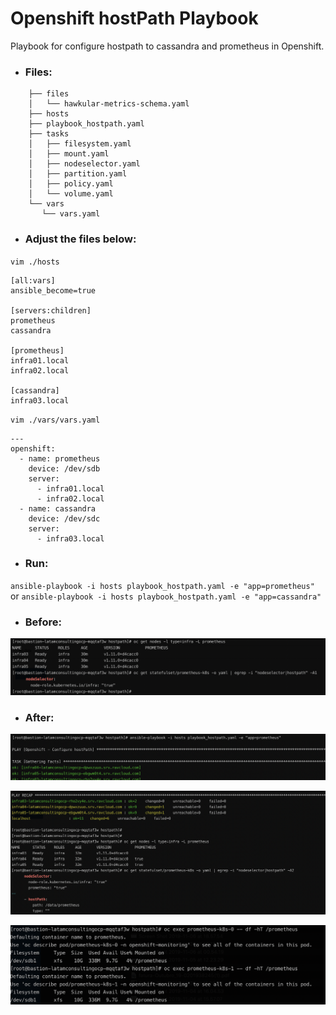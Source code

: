 # Openshift hostPath Playbook
Playbook for configure hostpath to cassandra and prometheus in Openshift.


- ### Files:

```
    ├── files
    │   └── hawkular-metrics-schema.yaml
    ├── hosts
    ├── playbook_hostpath.yaml
    ├── tasks
    │   ├── filesystem.yaml
    │   ├── mount.yaml
    │   ├── nodeselector.yaml
    │   ├── partition.yaml
    │   ├── policy.yaml
    │   └── volume.yaml
    └── vars
       └── vars.yaml
```



- ### Adjust the files below:

`vim ./hosts`

    [all:vars]
    ansible_become=true

    [servers:children]
    prometheus
    cassandra

    [prometheus]
    infra01.local
    infra02.local

    [cassandra]
    infra03.local



`vim ./vars/vars.yaml`

    ---
    openshift:
      - name: prometheus
        device: /dev/sdb
        server:
          - infra01.local
          - infra02.local
      - name: cassandra
        device: /dev/sdc
        server:
          - infra03.local


- ### Run:
`ansible-playbook -i hosts playbook_hostpath.yaml -e "app=prometheus"`
or
`ansible-playbook -i hosts playbook_hostpath.yaml -e "app=cassandra"`



- ### Before:
![](https://github.com/leoaaraujo/openshift-hostpath-playbook/blob/master/01.png?raw=true)

- ### After:
![](https://github.com/leoaaraujo/openshift-hostpath-playbook/blob/master/02.png?raw=true)

![](https://github.com/leoaaraujo/openshift-hostpath-playbook/blob/master/03.png?raw=true)

![](https://github.com/leoaaraujo/openshift-hostpath-playbook/blob/master/04.png?raw=true)
